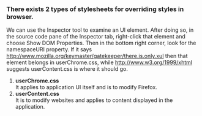 ### There exists 2 types of stylesheets for overriding styles in browser. 
We can use the Inspector tool to examine an UI element. After doing so, in the source code pane of the Inspector tab, right-click that element and choose Show DOM Properties. Then in the bottom right corner, look for the namespaceURI property. If it says http://www.mozilla.org/keymaster/gatekeeper/there.is.only.xul then that element belongs in userChrome.css, while http://www.w3.org/1999/xhtml suggests userContent.css is where it should go. 


1. **userChrome.css**  
         It applies to application UI itself and is to modify Firefox.       
2. **userContent.css**  
        It is to modify websites and applies to content displayed in the application.